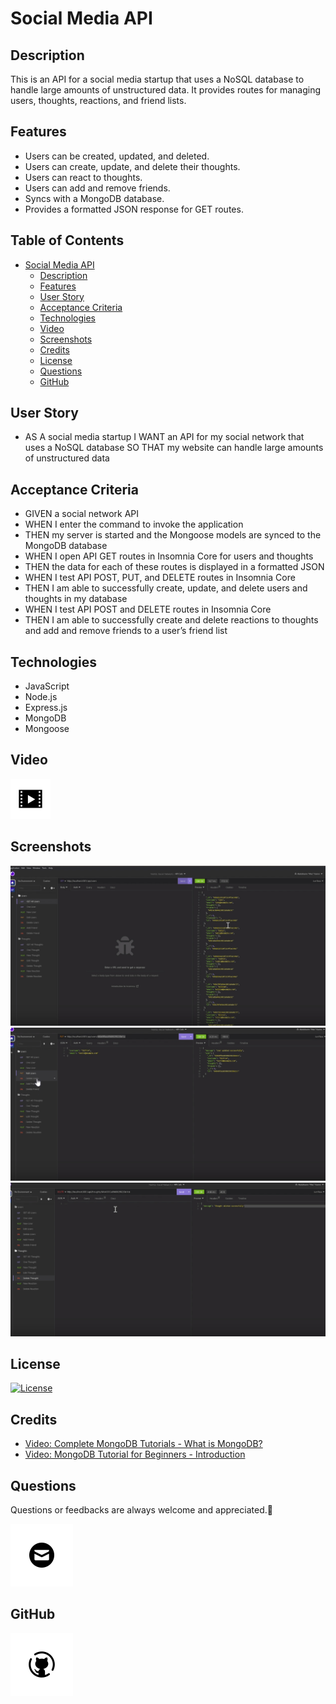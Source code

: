 # Social Media API

## Description

This is an API for a social media startup that uses a NoSQL database to handle large amounts of unstructured data. It provides routes for managing users, thoughts, reactions, and friend lists.

## Features

- Users can be created, updated, and deleted.
- Users can create, update, and delete their thoughts.
- Users can react to thoughts.
- Users can add and remove friends.
- Syncs with a MongoDB database.
- Provides a formatted JSON response for GET routes.

## Table of Contents

- [Social Media API](#social-media-api)
  - [Description](#description)
  - [Features](#features)
  - [User Story](#user-story)
  - [Acceptance Criteria](#acceptance-criteria)
  - [Technologies](#technologies)
  - [Video](#video)
  - [Screenshots](#screenshots)
  - [Credits](#credits)
  - [License](#license)
  - [Questions](#questions)
  - [GitHub](#github)

## User Story

- AS A social media startup
  I WANT an API for my social network that uses a NoSQL database
  SO THAT my website can handle large amounts of unstructured data

## Acceptance Criteria

- GIVEN a social network API
- WHEN I enter the command to invoke the application
- THEN my server is started and the Mongoose models are synced to the MongoDB database
- WHEN I open API GET routes in Insomnia Core for users and thoughts
- THEN the data for each of these routes is displayed in a formatted JSON
- WHEN I test API POST, PUT, and DELETE routes in Insomnia Core
- THEN I am able to successfully create, update, and delete users and thoughts in my database
- WHEN I test API POST and DELETE routes in Insomnia Core
- THEN I am able to successfully create and delete reactions to thoughts and add and remove friends to a user’s friend list

## Technologies

- JavaScript
- Node.js
- Express.js
- MongoDB
- Mongoose

## Video

[![Video](./assets/icons8-video-64.png)](https://www.loom.com/share/e94cf1a0c0cd447db9491238024fe3f1?sid=97b48921-471c-41ac-8ff8-d028ac5cda33)

## Screenshots

![Screenshot](./assets/Screenshot%201%202023-07-16%20183759.jpg)
![Screenshot](./assets/Screenshot%202%202023-07-16%20183847.jpg)
![Screenshot](./assets/Screenshot%203%202023-07-16%20183917.jpg)

## License

[![License](https://img.shields.io/badge/License-MIT-blue.svg)](https://opensource.org/licenses/MIT)

## Credits

- [Video: Complete MongoDB Tutorials - What is MongoDB?](https://www.youtube.com/watch?v=ExcRbA7fy_A&list=PL4cUxeGkcC9h77dJ-QJlwGlZlTd4ecZOA)
- [Video: MongoDB Tutorial for Beginners - Introduction](https://www.youtube.com/watch?v=-56x56UppqQ&list=PL4cUxeGkcC9jpvoYriLI0bY8DOgWZfi6u)

## Questions

Questions or feedbacks are always welcome and appreciated.💬

[![Email](./assets/image.png)](mailto:karimiabdolkarim0@gmail.com)

## GitHub

[![Github](./assets/image-1.png)](https://github.com/mackarimi/)

